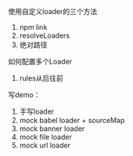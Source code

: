 <!--
 * @description: 
 * @author: xiangrong.liu
 * @Date: 2020-08-21 11:34:54
 * @LastEditors: xiangrong.liu
 * @LastEditTime: 2020-08-21 17:01:06
-->


使用自定义loader的三个方法
1. npm link
2. resolveLoaders
3. 绝对路径

如何配置多个Loader
1. rules从后往前

写demo：
1. 手写loader
2. mock babel loader + sourceMap
3. mock banner loader
4. mock file loader
5. mock url loader